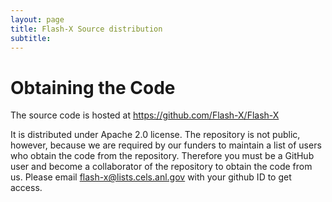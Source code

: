 ```yaml
---
layout: page
title: Flash-X Source distribution
subtitle:  
---
```


# Obtaining the Code

The source code is hosted at https://github.com/Flash-X/Flash-X

It is distributed under Apache 2.0 license. The repository is not
public, however, because we are required by our funders to maintain a list
of users who obtain the code from the repository.
Therefore you must be a GitHub user and
become a collaborator of the repository to obtain the code from us. Please email
flash-x@lists.cels.anl.gov with your github ID to get access.

